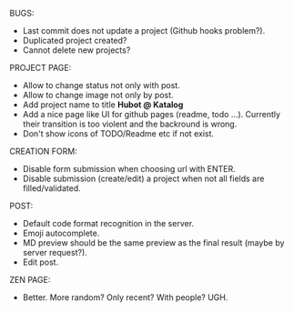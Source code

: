 BUGS:
 * Last commit does not update a project (Github hooks problem?).
 * Duplicated project created?
 * Cannot delete new projects?

PROJECT PAGE:
 * Allow to change status not only with post. 
 * Allow to change image not only by post.
 * Add project name to title **Hubot @ Katalog**
 * Add a nice page like UI for github pages (readme, todo ...). Currently their transition is too violent and the backround is wrong.
 * Don't show icons of TODO/Readme etc if not exist.

CREATION FORM:
 * Disable form submission when choosing url with ENTER.
 * Disable submission (create/edit) a project when not all fields are filled/validated.

POST:
   * Default code format recognition in the server.
   * Emoji autocomplete.
   * MD preview should be the same preview as the final result (maybe by server request?).
   * Edit post.

ZEN PAGE:
   * Better. More random? Only recent? With people? UGH.